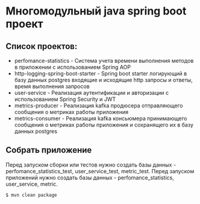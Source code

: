 # Многомодульный java spring boot проект

## Список проектов:
- perfomance-statistics - Система учета времени выполнения методов в приложении с использованием Spring AOP
- http-logging-spring-boot-starter - Spring boot starter логирующий в базу данных postgres входящие и исходящие http запросы и ответы, время выполнения запросов
- user-service - Реализация аутентификации и авторизации с использованием Spring Security и JWT
- metrics-producer - Реализация kafka продюсера отправляющего сообщения о метриках работы приложения
- metrics-consumer - Реализация kafka консьюмера принимающего сообщения о метриках работы приложения и сохранящего их в базу данных postgres

## Собрать приложение
Перед запуском сборки или тестов нужно создать базы данных - perfomance_statistics_test, user_service_test, metric_test.
Перед запуском приложений нужно создать базы данных - perfomance_statistics, user_service, metric.
```
$ mvn clean package
```
